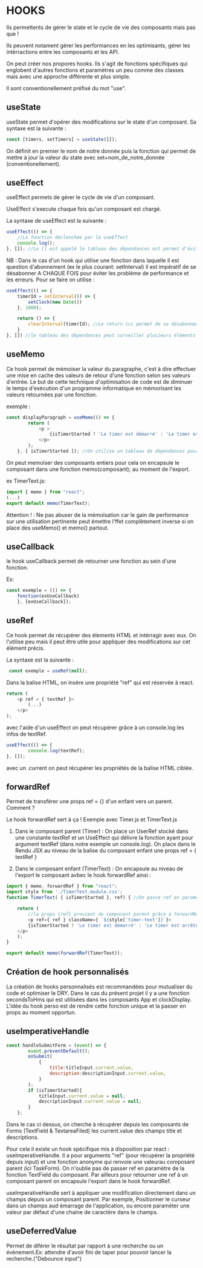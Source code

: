 # HOOKS

Ils permettents de gérer le state et le cycle de vie des composants mais pas que !

Ils peuvent notament gérer les performances en les optimisants, gérer les intérractions entre les composants et les API.

On peut créer nos propores hooks. Ils s'agit de fonctions spécifiques qui englobent d'autres fonctions et paramètres un peu comme des classes mais avec une approche différente et plus simple.

Il sont conventionellement préfixé du mot "use".

## useState

useState permet d'opérer des modifications sur le state d'un composant. Sa syntaxe est la suivante :

```js
const [timers, setTimers] = useState([]);
```

On définit en premier le nom de notre donnée puis la fonction qui permet de mettre à jour la valeur du state avec set+nom_de_notre_donnée (conventionellement).

## useEffect

useEffect permets de gérer le cycle de vie d'un composant.

UseEffect s'execute chaque fois qu'un composant est chargé.

La syntaxe de useEffect est la suivante :

```js
useEffect(() => {
    //La fonction déclenchée par le useEffect
    console.log();
}, []); //Le [] est appelé le tableau des dépendances est permet d'éviter le comportement de boucle infinie, le  hook ne s'execute aiinsi qu'une fois. On évite ainsi la mise à jour d'un composant. Si on veut surveiller le changement d'une valeur du composant on lui va devoir préciser dans le tableau des dépendances de quelle valeur il s'agit.

```

NB : Dans le cas d'un hook qui utilise une fonction dans laquelle il est question d'abonnement (ex le plus courant: setInterval) il est impératif de se désabonner A CHAQUE FOIS pour éviter les problème de performance et les erreurs. Pour se faire on utilise :

```js
useEffect(() => {
    timerId = setInterval(() => {
        setClock(new Date())
    }, 1000);

    return () => {
        clearInterval(timerId); //Le return ici permet de se désabonner de setInterval 
    }
}, []) //le tableau des dépendances peut surveiller plusieurs éléments on les sépare par des virgules tout simplement.
```

## useMemo

Ce hook permet de mémoiser la valeur du paragraphe, c'est à dire effectuer une mise en cache des valeurs de retour d'une fonction selon ses valeurs d'entrée. Le but de cette technique d'optimisation de code est de diminuer le temps d'exécution d'un programme informatique en mémorisant les valeurs retournées par une fonction.

exemple :

```js
const displayParagraph = useMemo(() => {
        return (
            <p >
                {isTimerStarted ? 'Le timer est démarré' : 'Le timer est arrêté' }
            </p>
        );
    }, [ isTimerStarted ]); //On utilise un tableau de dépendances pour empêcher le rechargement grace à useMemo du JSX retourné.
```

On peut memoïser des composants entiers pour cela on encapsule le composant dans une fonction memo(composant); au moment de l'export.

ex TimerText.js:

```js
import { memo } from "react";
(...)
export default memo(TimerText);
```

Attention ! : Ne pas abuser de la mémoïsation car le gain de performance sur une utilisation pertinente peut émettre l'ffet complètement inverse si on place des useMemo() et memo() partout.

## useCallback

le hook useCallback permet de retourner une fonction au sein d'une fonction.

Ex:

```js
const exemple = (() => {
    fonction(exUseCallback)
    }, [exUseCallback]);
```

## useRef

Ce hook permet de récupérer des élements HTML et intérragir avec eux. On l'utilise peu mais il peut être utile pour appliquer des modifications sur cet élément précis.

La syntaxe est la suivante :

```js
 const exemple = useRef(null);
```

Dans la balise HTML, on insère une propriété "ref" qui est réservée à react.

```js
return (
    <p ref = { textRef }>
        (...)
    </p>
);
```

avec l'aide d'un useEffect on peut récupérer grâce à un console.log les infos de textRef.

```js
useEffect(() => {
        console.log(textRef);
}, []);
```

avec un .current on peut récupérer les propriétés de la balise HTML ciblée.

## forwardRef

Permet de transférer une props ref = {} d'un enfant vers un parent.
Comment ?

Le hook forwardRef sert à ça ! Exemple avec Timer.js et TimerText.js

1. Dans le composant parent (Timer) :
On place un UserRef stocké dans une constante textRef et un UseEffect qui délivre la fonction ayant pour argument textRef (dans notre exemple un console.log).
On place dans le Rendu JSX au niveau de la balise du composant enfant une props ref = { textRef }

2. Dans le composant enfant (TimerText) :
On encapsule au niveau de l'export le composant avbec le hook forwardRef ainsi :

```js
import { memo, forwardRef } from "react";
import style from './TimerText.module.css';
function TimerText( { isTimerStarted }, ref) { //On passe ref en paramètre

    return (
        //la props {ref} provient du composant parent grâce à forwardRef.
        <p ref={ ref } className={ `${style['timer-text']}`}>
        {isTimerStarted ? 'Le timer est démarré' : 'Le timer est arrêté' }
    </p>
    );
}

export default memo(forwardRef(TimerText));
```

## Création de hook personnalisés

La création de hooks personnalisés est recommandées pour mutualiser du code et optimiser le DRY. Dans le cas du présent projet il y a une fonction secondsToHms qui est utilisées dans les composants App et clockDisplay. L'idée du hook perso est de rendre cette fonction unique et la passer en props au moment opportun.

## useImperativeHandle

```js
const handleSubmitForm = (event) => {
        event.preventDefault();
        onSubmit(
            {
                title:titleInput.current.value,
                description:descriptionInput.current.value,
            }
        );
        if (isTimerStarted){
            titleInput.current.value = null;
            descriptionInput.current.value = null;
        }
    };
```

Dans le cas ci dessus, on cherche à récupérer depuis les composants de Forms (TextField & TextareaFiled) les current.value des champs title et descriptions.

Pour cela il existe un hook spécifique mis à disposition par react : useImperativeHandle.
Il a pour arguments "ref" (pour récupérer la propriété depuis input) et une fonction anonyme qui renvoie une valeurau composant parent (ici TaskForm).
On n'oublie pas de passer ref en paramètre de la fonction TextField du composant.
Par ailleurs pour retourner une ref à un composant parent on encapsule l'export dans le hook forwardRef.

useImperativeHandle sert à appliquer une modification directement dans un champs depuis un composant parent. Par exemple, Positionner le curseur dans un champs aud émarrage de l'application, ou encore paraméter une valeur par défaut d'une chaine de caractère dans le champs.

## useDeferredValue

Permet de diférer le résultat par rapport à une recherche ou un évènement.Ex: attendre d'avoir fini de taper pour pouvoir lancer la recherche.("Debounce input")
